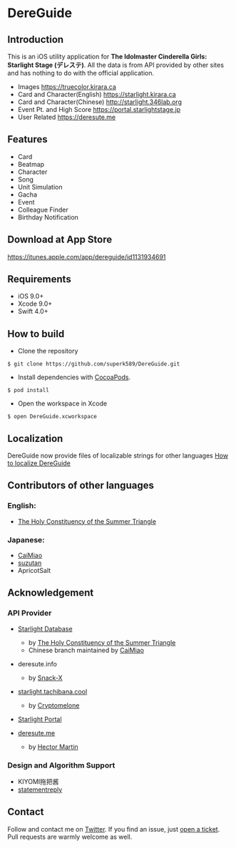 # DereGuide

## Introduction
This is an iOS utility application for **The Idolmaster Cinderella Girls: Starlight Stage (デレステ)**. All the data is from API provided by other sites and has nothing to do with the official application.
* Images <https://truecolor.kirara.ca>
* Card and Character(English) <https://starlight.kirara.ca>
* Card and Character(Chinese) <http://starlight.346lab.org>
* Event Pt. and High Score <https://portal.starlightstage.jp>
* User Related <https://deresute.me>

## Features
* Card
* Beatmap
* Character
* Song
* Unit Simulation
* Gacha
* Event
* Colleague Finder
* Birthday Notification

## Download at App Store
<https://itunes.apple.com/app/dereguide/id1131934691>

## Requirements
* iOS 9.0+
* Xcode 9.0+
* Swift 4.0+

## How to build
* Clone the repository
```
$ git clone https://github.com/superk589/DereGuide.git
```
* Install dependencies with [CocoaPods](https://cocoapods.org).
```
$ pod install
```
* Open the workspace in Xcode
```
$ open DereGuide.xcworkspace
```

## Localization
DereGuide now provide files of localizable strings for other languages
[How to localize DereGuide](https://github.com/superk589/DereGuide/wiki)

## Contributors of other languages
### English:
* [The Holy Constituency of the Summer Triangle](https://github.com/summertriangle-dev)

### Japanese:
* [CaiMiao](https://github.com/CaiMiao)
* [suzutan](https://github.com/suzutan)
* ApricotSalt

## Acknowledgement

### API Provider
* [Starlight Database](https://starlight.kirara.ca)
    * by [The Holy Constituency of the Summer Triangle](https://github.com/summertriangle-dev)
    * Chinese branch maintained by [CaiMiao](https://github.com/CaiMiao)

* deresute.info
    * by [Snack-X](https://github.com/Snack-X)

* [starlight.tachibana.cool](https://starlight.tachibana.cool)
    * by [Cryptomelone](https://github.com/Cryptomelone)

* [Starlight Portal](https://portal.starlightstage.jp)

* [deresute.me](https://deresute.me)
    * by [Hector Martin](https://github.com/marcan)

### Design and Algorithm Support
* KIYOMI拖把酱
* [statementreply](https://github.com/statementreply)

## Contact
Follow and contact me on [Twitter](https://twitter.com/superk64). If you find an issue, just [open a ticket](https://github.com/superk589/DereGuide/issues/new). Pull requests are warmly welcome as well.
